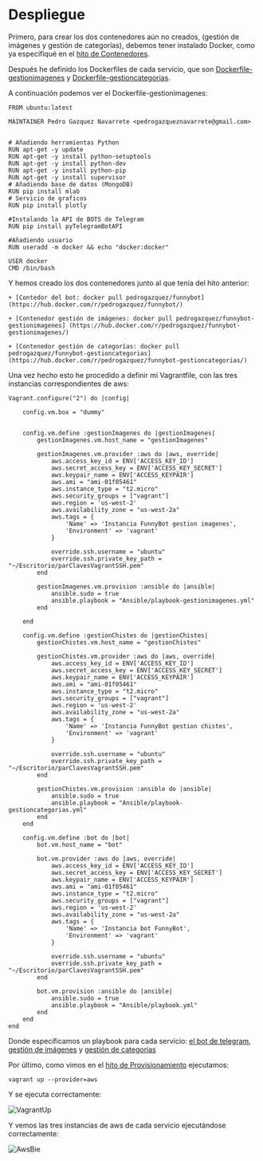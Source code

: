 # Despliegue

Primero, para crear los dos contenedores aún no creados, (gestión de imágenes y gestión de categorías), debemos tener instalado Docker, como ya especifiqué en el [hito de Contenedores](https://github.com/pedrogazquez/FunnyBot/tree/master/Contenedores/Docker).

Después he definido los Dockerfiles de cada servicio, que son [Dockerfile-gestionimagenes](https://github.com/pedrogazquez/FunnyBot/blob/master/Despliegue/Docker/Dockerfile-gestionimagenes) y [Dockerfile-gestioncategorias](https://github.com/pedrogazquez/FunnyBot/blob/master/Despliegue/Docker/Dockerfile-gestioncategorias).

A continuación podemos ver el Dockerfile-gestionimagenes:

```
FROM ubuntu:latest

MAINTAINER Pedro Gazquez Navarrete <pedrogazqueznavarrete@gmail.com>


# Añadiendo herramientas Python
RUN apt-get -y update
RUN apt-get -y install python-setuptools
RUN apt-get -y install python-dev
RUN apt-get -y install python-pip
RUN apt-get -y install supervisor
# Añadiendo base de datos (MongoDB)
RUN pip install mlab
# Servicio de graficos
RUN pip install plotly

#Instalando la API de BOTS de Telegram
RUN pip install pyTelegramBotAPI

#Añadiendo usuario
RUN useradd -m docker && echo "docker:docker" 

USER docker
CMD /bin/bash

```

Y hemos creado los dos contenedores junto al que tenía del hito anterior:

	+ [Contedor del bot: docker pull pedrogazquez/funnybot] (https://hub.docker.com/r/pedrogazquez/funnybot/)
	
	+ [Contenedor gestión de imágenes: docker pull pedrogazquez/funnybot-gestionimagenes] (https://hub.docker.com/r/pedrogazquez/funnybot-gestionimagenes/)
	
	+ [Contenedor gestión de categorías: docker pull pedrogazquez/funnybot-gestioncategorias](https://hub.docker.com/r/pedrogazquez/funnybot-gestioncategorias/)
	
Una vez hecho esto he procedido a definir mi Vagrantfile, con las tres instancias correspondientes de aws:
```
Vagrant.configure("2") do |config|
	
	config.vm.box = "dummy"

		
	config.vm.define :gestionImagenes do |gestionImagenes|
		gestionImagenes.vm.host_name = "gestionImagenes"
			
		gestionImagenes.vm.provider :aws do |aws, override|
			aws.access_key_id = ENV['ACCESS_KEY_ID']
			aws.secret_access_key = ENV['ACCESS_KEY_SECRET']
			aws.keypair_name = ENV['ACCESS_KEYPAIR']
			aws.ami = "ami-01f05461"
			aws.instance_type = "t2.micro"
			aws.security_groups = ["vagrant"]
			aws.region = 'us-west-2'
			aws.availability_zone = "us-west-2a" 
			aws.tags = {
				'Name' => 'Instancia FunnyBot gestion imagenes',
				'Environment' => 'vagrant'
			}
			
			override.ssh.username = "ubuntu"
			override.ssh.private_key_path = "~/Escritorio/parClavesVagrantSSH.pem"
		end
		
		gestionImagenes.vm.provision :ansible do |ansible|
			ansible.sudo = true
			ansible.playbook = "Ansible/playbook-gestionimagenes.yml"
		end
		
	end
		
	config.vm.define :gestionChistes do |gestionChistes|
		gestionChistes.vm.host_name = "gestionChistes"
			
		gestionChistes.vm.provider :aws do |aws, override|
			aws.access_key_id = ENV['ACCESS_KEY_ID']
			aws.secret_access_key = ENV['ACCESS_KEY_SECRET']
			aws.keypair_name = ENV['ACCESS_KEYPAIR']
			aws.ami = "ami-01f05461"
			aws.instance_type = "t2.micro"
			aws.security_groups = ["vagrant"]
			aws.region = 'us-west-2'
			aws.availability_zone = "us-west-2a"
			aws.tags = {
				'Name' => 'Instancia FunnyBot gestion chistes',
				'Environment' => 'vagrant'
			}
			 
			override.ssh.username = "ubuntu"
			override.ssh.private_key_path = "~/Escritorio/parClavesVagrantSSH.pem"
		end
		
		gestionChistes.vm.provision :ansible do |ansible|
			ansible.sudo = true
			ansible.playbook = "Ansible/playbook-gestioncategorias.yml"
		end
	end
	
	config.vm.define :bot do |bot|
		bot.vm.host_name = "bot"
			
		bot.vm.provider :aws do |aws, override|
			aws.access_key_id = ENV['ACCESS_KEY_ID']
			aws.secret_access_key = ENV['ACCESS_KEY_SECRET']
			aws.keypair_name = ENV['ACCESS_KEYPAIR']
			aws.ami = "ami-01f05461"
			aws.instance_type = "t2.micro"
			aws.security_groups = ["vagrant"]
			aws.region = 'us-west-2'
			aws.availability_zone = "us-west-2a"
			aws.tags = {
				'Name' => 'Instancia bot FunnyBot',
				'Environment' => 'vagrant'
			}
			 
			override.ssh.username = "ubuntu"
			override.ssh.private_key_path = "~/Escritorio/parClavesVagrantSSH.pem"
		end
		
		bot.vm.provision :ansible do |ansible|
			ansible.sudo = true
			ansible.playbook = "Ansible/playbook.yml"
		end
	end
end

```

Donde especificamos un playbook para cada servicio: [el bot de telegram](https://github.com/pedrogazquez/FunnyBot/blob/master/Despliegue/Ansible/playbook.yml), [gestión de imágenes](https://github.com/pedrogazquez/FunnyBot/blob/master/Despliegue/Ansible/playbook-gestionimagenes.yml) y [gestión de categorías](https://github.com/pedrogazquez/FunnyBot/blob/master/Despliegue/Ansible/playbook-gestioncategorias.yml)
	
Por último, como vimos en el [hito de Provisionamiento](https://github.com/pedrogazquez/FunnyBot/tree/master/Orquestacion/Vagrant) ejecutamos:

```
vagrant up --provider=aws
```

Y se ejecuta correctamente:

![VagrantUp](http://i1042.photobucket.com/albums/b422/Pedro_Gazquez_Navarrete/capturaEcucionPlaybooks_zpspimgb9d1.png)

Y vemos las tres instancias de aws de cada servicio ejecutándose correctamente:

![AwsBie](http://i1042.photobucket.com/albums/b422/Pedro_Gazquez_Navarrete/awsEjec_zpsls1q0jtt.png)
